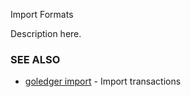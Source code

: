 Import Formats

Description here.



### SEE ALSO

* [goledger import](goledger_import.md)	 - Import transactions


